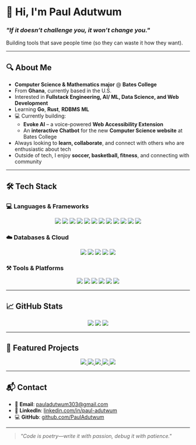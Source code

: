 # 👋 Hi, I'm Paul Adutwum



### *"If it doesn’t challenge you, it won’t change you."*



Building tools that save people time (so they can waste it how they want). 

---

## 🔍 About Me  

-  **Computer Science & Mathematics major** @ **Bates College**
-  From **Ghana**, currently based in the U.S.
-  Interested in **Fullstack Engineering, AI/ ML, Data Science, and Web Development**
-  Learning **Go**, **Rust**, **RDBMS** **ML**
- 💻 Currently building:
  - **Evoke AI** – a voice-powered **Web Accessibility Extension**
  - An **interactive Chatbot** for the new **Computer Science website** at Bates College
-  Always looking to **learn, collaborate**, and connect with others who are enthusiastic about tech
-  Outside of tech, I enjoy **soccer, basketball, fitness**, and connecting with community

---

## 🛠️ Tech Stack

### 💻 Languages & Frameworks  
<p align="center">
  <img src="https://img.shields.io/badge/HTML5-E34F26?style=for-the-badge&logo=html5&logoColor=white"/>
  <img src="https://img.shields.io/badge/CSS3-1572B6?style=for-the-badge&logo=css3&logoColor=white"/>
  <img src="https://img.shields.io/badge/JavaScript-F7DF1E?style=for-the-badge&logo=javascript&logoColor=black"/>
  <img src="https://img.shields.io/badge/TypeScript-007ACC?style=for-the-badge&logo=typescript&logoColor=white"/>
  <img src="https://img.shields.io/badge/Python-3776AB?style=for-the-badge&logo=python&logoColor=white"/>
  <img src="https://img.shields.io/badge/Go-00ADD8?style=for-the-badge&logo=go&logoColor=white"/>
  <img src="https://img.shields.io/badge/Rust-000000?style=for-the-badge&logo=rust&logoColor=white"/>
  <img src="https://img.shields.io/badge/Java-ED8B00?style=for-the-badge&logo=java&logoColor=white"/>
  <img src="https://img.shields.io/badge/Bash-121011?style=for-the-badge&logo=gnu-bash&logoColor=white"/>
  <img src="https://img.shields.io/badge/Node.js-43853D?style=for-the-badge&logo=node.js&logoColor=white"/>
  <img src="https://img.shields.io/badge/React-20232A?style=for-the-badge&logo=react&logoColor=61DAFB"/>
  <img src="https://img.shields.io/badge/Next.js-000000?style=for-the-badge&logo=next.js&logoColor=white"/>
</p>

### ☁️ Databases & Cloud  
<p align="center">
  <img src="https://img.shields.io/badge/PostgreSQL-336791?style=for-the-badge&logo=postgresql&logoColor=white"/>
  <img src="https://img.shields.io/badge/Firebase-FFCA28?style=for-the-badge&logo=firebase&logoColor=black"/>
  <img src="https://img.shields.io/badge/MongoDB-47A248?style=for-the-badge&logo=mongodb&logoColor=white"/>
  <img src="https://img.shields.io/badge/MySQL-4479A1?style=for-the-badge&logo=mysql&logoColor=white"/>
  <img src="https://img.shields.io/badge/AWS-232F3E?style=for-the-badge&logo=amazonaws&logoColor=white"/>
</p>

### ⚒️ Tools & Platforms  
<p align="center">
  <img src="https://img.shields.io/badge/Git-F05032?style=for-the-badge&logo=git&logoColor=white"/>
  <img src="https://img.shields.io/badge/GitHub-181717?style=for-the-badge&logo=github&logoColor=white"/>
  <img src="https://img.shields.io/badge/Jira-0052CC?style=for-the-badge&logo=jira&logoColor=white"/>
  <img src="https://img.shields.io/badge/Vercel-000000?style=for-the-badge&logo=vercel&logoColor=white"/>
  <img src="https://img.shields.io/badge/Heroku-430098?style=for-the-badge&logo=heroku&logoColor=white"/>
  <img src="https://img.shields.io/badge/Shell%20Scripting-121011?style=for-the-badge&logo=gnu-bash&logoColor=white"/>
</p>

---

## 📈 GitHub Stats

<p align="center">
  <img src="https://github-readme-stats.vercel.app/api?username=PaulAdutwum&show_icons=true&theme=radical&count_private=true" />
  <img src="https://github-readme-stats.vercel.app/api/top-langs/?username=PaulAdutwum&layout=compact&theme=radical&hide=html" />
  <img src="https://github-readme-streak-stats.herokuapp.com/?user=PaulAdutwum&theme=radical" />
</p>

---

## 📌 Featured Projects

<p align="center">  
  <a href="https://github.com/PaulAdutwum/Chrome-Extension">
    <img src="https://github-readme-stats.vercel.app/api/pin/?username=PaulAdutwum&repo=Chrome-Extension&theme=radical" />
  </a>
  <a href="https://github.com/PaulAdutwum/Lumeo">
    <img src="https://github-readme-stats.vercel.app/api/pin/?username=PaulAdutwum&repo=Lumeo&theme=radical" />
  </a>
  <a href="https://github.com/PaulAdutwum/Bobcat-Express-Shuttle">
    <img src="https://github-readme-stats.vercel.app/api/pin/?username=PaulAdutwum&repo=Bobcat-Express-Shuttle&theme=radical" />
  </a>
  <a href="https://github.com/PaulAdutwum/Stocks-Prediction-Project">
    <img src="https://github-readme-stats.vercel.app/api/pin/?username=PaulAdutwum&repo=Stocks-Prediction-Project&theme=radical" />
  </a>
  <a href="https://github.com/PaulAdutwum/Pauls-Portfolio">
    <img src="https://github-readme-stats.vercel.app/api/pin/?username=PaulAdutwum&repo=Pauls-Portfolio&theme=radical" />
  </a>
</p>

---

## 📬 Contact

- 📧 **Email**: pauladutwum303@gmail.com  
- 🔗 **LinkedIn**: [linkedin.com/in/paul-adutwum](https://linkedin.com/in/paul-adutwum)  
- 💻 **GitHub**: [github.com/PaulAdutwum](https://github.com/PaulAdutwum)

---
> *"Code is poetry—write it with passion, debug it with patience."*

